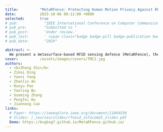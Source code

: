 ```yaml
---
title:          "MetaRFence: Protecting Human Motion Privacy Against RFID Sensing via Metasurface"
date:           2025-10-06 00:12:00 +0800
selected:       true
# pub:            "IEEE International Conference on Computer Communications (INFOCOM 2025)"
# pub_pre:        "Submitted to "
# pub_post:       'Under review.'
# pub_last:       ' <span class="badge badge-pill badge-publication badge-success">Spotlight</span>'
# pub_date:       "2024"

abstract: >-
  We present a metasurface-based RFID sensing defence (MetaRFence), the first system designed to protect human motion privacy against adversarial through-wall RFID sensing.
cover:          /assets/images/covers/TMC2.jpg
authors:
  - <b>Zheng Shi</b>
  - Zikai Ding
  - Yanni Yang
  - Zhenlin An
  - Runyu Pan
  - Yanling Bu
  - Guoming Zhang
  - Pengfei Hu
  - Jiannong Cao
links:
  # Paper: https://ieeexplore.ieee.org/document/11044530
  # Slides: /_sources/slides/rfnoid_infocom25_slides.pdf
  Demo: https://bsgbsg7.github.io/MetaRFence.github.io/
---
```

